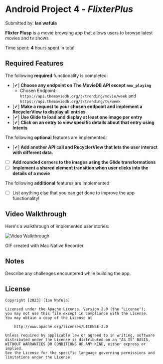 # Android Project 4 - *FlixterPlus*

Submitted by: **Ian wafula**

**Flixter Plusp** is a movie browsing app that allows users to browse latest movies and tv shows

Time spent: **4** hours spent in total

## Required Features

The following **required** functionality is completed:

- [✔︎] **Choose any endpoint on The MovieDB API except `now_playing`**
  - Chosen Endpoint: `https://api.themoviedb.org/3/trending/movie/week` and `https://api.themoviedb.org/3/trending/tv/week`
- [✔︎] **Make a request to your chosen endpoint and implement a RecyclerView to display all entries**
- [✔︎] **Use Glide to load and display at least one image per entry**
- [✔︎] **Click on an entry to view specific details about that entry using Intents**

The following **optional** features are implemented:

- [✔︎] **Add another API call and RecyclerView that lets the user interact with different data.** 
- [ ] **Add rounded corners to the images using the Glide transformations**
- [ ] **Implement a shared element transition when user clicks into the details of a movie**

The following **additional** features are implemented:

- [ ] List anything else that you can get done to improve the app functionality!

## Video Walkthrough

Here's a walkthrough of implemented user stories:

<img src='FlixterPlus.gif' title='Video Walkthrough' width='' alt='Video Walkthrough' />

<!-- Replace this with whatever GIF tool you used! -->
GIF created with Mac Native Recorder  
<!-- Recommended tools:
[Kap](https://getkap.co/) for macOS
[ScreenToGif](https://www.screentogif.com/) for Windows
[peek](https://github.com/phw/peek) for Linux. -->

## Notes

Describe any challenges encountered while building the app.

## License

    Copyright [2023] [Ian Wafula]

    Licensed under the Apache License, Version 2.0 (the "License");
    you may not use this file except in compliance with the License.
    You may obtain a copy of the License at

        http://www.apache.org/licenses/LICENSE-2.0

    Unless required by applicable law or agreed to in writing, software
    distributed under the License is distributed on an "AS IS" BASIS,
    WITHOUT WARRANTIES OR CONDITIONS OF ANY KIND, either express or implied.
    See the License for the specific language governing permissions and
    limitations under the License.
